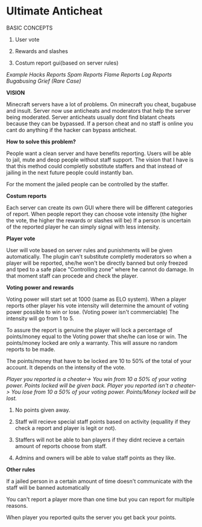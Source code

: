 # Ultimate Anticheat

BASIC CONCEPTS

1) User vote

2) Rewards and slashes

3) Costum report gui(based on server rules)

_Example
    Hacks Reports
    Spam Reports
    Flame Reports
    Lag Reports
    Bugabusing
    Grief (Rare Case)_



**VISION**

Minecraft servers have a lot of problems. On minecraft you cheat, bugabuse and insult.
Server now use anticheats and moderators that help the server being moderated.
Server anticheats usually dont find blatant cheats because they can be bypassed.
If a person cheat and no staff is online you cant do anything if the hacker can bypass anticheat.


**How to solve this problem?**

People want a clean server and have benefits reporting.
Users will be able to jail, mute and deop people without staff support.
The vision that I have is that this method could completly sobstitute staffers and that instead of jailing in the next future people could instantly ban.

For the moment the jailed people can be controlled by the staffer.


**Costum reports**

Each server can create its own GUI where there will be different categories of report.
When people report they can choose vote intensity (the higher the vote, the higher the rewards or slashes will be)
If a person is uncertain of the reported player he can simply signal with less intensity.


**Player vote**

User will vote based on server rules and punishments will be given automatically.
The plugin can't substitute completly moderators so when a player will be reported, she/he won't be directly banned but only freezed and tped to a safe place "Controlling zone" where he cannot do damage.
In that moment staff can procede and check the player.


**Voting power and rewards**

Voting power will start set at 1000 (same as ELO system).
When a player reports other player his vote intensity will determine the amount of voting power possible to win or lose. (Voting power isn't commerciable)
The intensity will go from 1 to 5.

To assure the report is genuine the player will lock a percentage of points/money equal to the Voting power that she/he can lose or win. The points/money locked are only a warranty. This will assure no random reports to be made.

The points/money that have to be locked are 10 to 50% of the total of your account. It depends on the intensity of the vote.

_Player you reported is a cheater-> You win from 10 a 50% of your voting power. Points locked will be given back.
Player you reported isn't a cheater-> You lose from 10 a 50% of your voting power. Points/Money locked will be lost._

1) No points given away.

2) Staff will recieve special staff points based on activity (equallity if they check a report and player is legit or not).

3) Staffers will not be able to ban players if they didnt recieve a certain amount of reports choose from staff.

4) Admins and owners will be able to value staff points as they like.

**Other rules**

If a jailed person in a certain amount of time doesn't communicate with the staff will be banned automatically

You can't report a player more than one time but you can report for multiple reasons.

When player you reported quits the server you get back your points.
